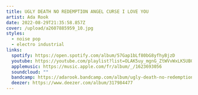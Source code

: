 ```yaml
---
title: UGLY DEATH NO REDEMPTION ANGEL CURSE I LOVE YOU
artist: Ada Rook
date: 2022-08-29T21:35:58.857Z
cover: /upload/a2607885959_10.jpg
styles:
  - noise pop
  - electro industrial
links:
  spotify: https://open.spotify.com/album/57Gap1bLf80bG8yfhyBjzD
  youtube: https://youtube.com/playlist?list=OLAK5uy_mgnG_ZtWVvWxLK5UBGNn0WphBa5aS1Mvk
  applemusic: https://music.apple.com/fr/album/_/1623693056
  soundcloud: ""
  bandcamp: https://adarook.bandcamp.com/album/ugly-death-no-redemption-angel-curse-i-love-you
  deezer: https://www.deezer.com/album/317984477
---
```

